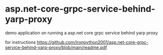 # asp.net-core-grpc-service-behind-yarp-proxy
demo application on running a asp.net core grpc service behind yarp proxy

for instructions
https://github.com/ironpython2001/asp.net-core-grpc-service-behind-yarp-proxy/blob/main/readme.pdf

